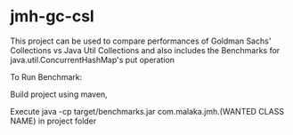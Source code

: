 # jmh-gc-csl
This project can be used to compare performances of Goldman Sachs' Collections vs Java Util Collections and also includes the Benchmarks for java.util.ConcurrentHashMap's put operation

To Run Benchmark:

Build project using maven,

Execute java -cp target/benchmarks.jar com.malaka.jmh.(WANTED CLASS NAME) in project folder

